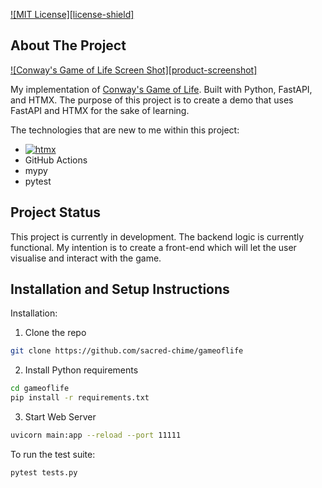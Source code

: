 [![MIT License][license-shield]][license-url]

## About The Project

[![Conway's Game of Life Screen Shot][product-screenshot]](https://github.com/sacred-chime)

My implementation of [Conway's Game of Life](https://en.wikipedia.org/wiki/Conway%27s_Game_of_Life). Built with Python, FastAPI, and HTMX. The purpose of this project is to create a demo that uses FastAPI and HTMX for the sake of learning.

The technologies that are new to me within this project:

- [![htmx][htmx.com]][HTMX-url]
- GitHub Actions
- mypy
- pytest

## Project Status

This project is currently in development. The backend logic is currently functional. My intention is to create a front-end which will let the user visualise and interact with the game.

## Installation and Setup Instructions

Installation:

1. Clone the repo

```bash
git clone https://github.com/sacred-chime/gameoflife

```

2. Install Python requirements

```bash
cd gameoflife
pip install -r requirements.txt
```

3. Start Web Server

```bash
uvicorn main:app --reload --port 11111
```

To run the test suite:

```bash
pytest tests.py
```

<!-- MARKDOWN LINKS & IMAGES -->

[license-url]: https://github.com/sacred-chime/gameoflife/blob/master/LICENSE.txt
[htmx.com]: https://img.shields.io/badge/logo-htmx-black?logo=amazonapigateway&logoColor=blue
[htmx-url]: https://htmx.org/
